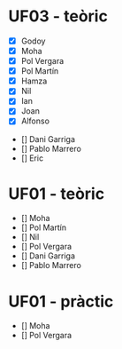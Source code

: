 # UF03 - teòric
- [x] Godoy
- [x] Moha
- [x] Pol Vergara
- [x] Pol Martín
- [x] Hamza
- [x] Nil
- [x] Ian
- [x] Joan
- [x] Alfonso
- [] Dani Garriga
- [] Pablo Marrero
- [] Eric

# UF01 - teòric
- [] Moha
- [] Pol Martín
- [] Nil
- [] Pol  Vergara
- [] Dani Garriga
- [] Pablo Marrero

# UF01 - pràctic
- [] Moha
- [] Pol Vergara